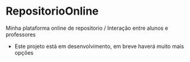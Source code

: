 # RepositorioOnline
Minha plataforma online de repositorio / Interação entre alunos e professores

* Este projeto está em desenvolvimento, em breve haverá muito mais opções

